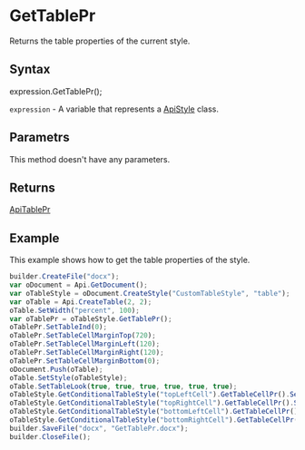 # GetTablePr

Returns the table properties of the current style.

## Syntax

expression.GetTablePr();

`expression` - A variable that represents a [ApiStyle](../ApiStyle.md) class.

## Parametrs

This method doesn't have any parameters.

## Returns

[ApiTablePr](../../ApiTablePr/ApiTablePr.md)

## Example

This example shows how to get the table properties of the style.

```javascript
builder.CreateFile("docx");
var oDocument = Api.GetDocument();
var oTableStyle = oDocument.CreateStyle("CustomTableStyle", "table");
var oTable = Api.CreateTable(2, 2);
oTable.SetWidth("percent", 100);
var oTablePr = oTableStyle.GetTablePr();
oTablePr.SetTableInd(0);
oTablePr.SetTableCellMarginTop(720);
oTablePr.SetTableCellMarginLeft(120);
oTablePr.SetTableCellMarginRight(120);
oTablePr.SetTableCellMarginBottom(0);
oDocument.Push(oTable);
oTable.SetStyle(oTableStyle);
oTable.SetTableLook(true, true, true, true, true, true);
oTableStyle.GetConditionalTableStyle("topLeftCell").GetTableCellPr().SetShd("clear", 255, 111, 61);
oTableStyle.GetConditionalTableStyle("topRightCell").GetTableCellPr().SetShd("clear", 51, 51, 51);
oTableStyle.GetConditionalTableStyle("bottomLeftCell").GetTableCellPr().SetShd("clear", 128, 128, 128);
oTableStyle.GetConditionalTableStyle("bottomRightCell").GetTableCellPr().SetShd("clear", 255, 213, 191);
builder.SaveFile("docx", "GetTablePr.docx");
builder.CloseFile();
```